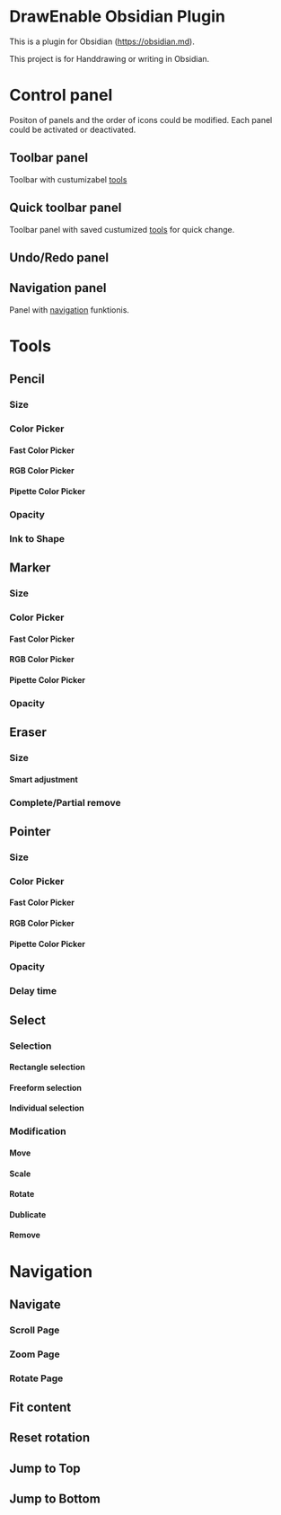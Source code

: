 # DrawEnable Obsidian Plugin

This is a plugin for Obsidian (https://obsidian.md).

This project is for Handdrawing or writing in Obsidian.

# Control panel
Positon of panels and the order of icons could be modified. Each panel could be activated or deactivated.
## Toolbar panel
Toolbar with custumizabel [tools](https://github.com/4Source/DrawEnable-Obsidian-Plugin#tools)
## Quick toolbar panel
Toolbar panel with saved custumized [tools](https://github.com/4Source/DrawEnable-Obsidian-Plugin#tools) for quick change.
## Undo/Redo panel
## Navigation panel
Panel with [navigation](https://github.com/4Source/DrawEnable-Obsidian-Plugin#navigation) funktionis.


# Tools
## Pencil
### Size
### Color Picker
#### Fast Color Picker
#### RGB Color Picker
#### Pipette Color Picker
### Opacity
### Ink to Shape
## Marker
### Size
### Color Picker
#### Fast Color Picker
#### RGB Color Picker
#### Pipette Color Picker
### Opacity
## Eraser
### Size
#### Smart adjustment
### Complete/Partial remove
## Pointer
### Size
### Color Picker
#### Fast Color Picker
#### RGB Color Picker
#### Pipette Color Picker
### Opacity
### Delay time
## Select
### Selection
#### Rectangle selection
#### Freeform selection
#### Individual selection
### Modification
#### Move
#### Scale
#### Rotate
#### Dublicate
#### Remove

# Navigation
## Navigate
### Scroll Page
### Zoom Page
### Rotate Page
## Fit content
## Reset rotation
## Jump to Top
## Jump to Bottom
